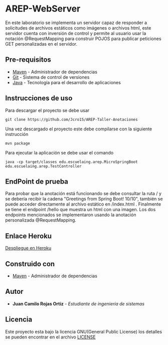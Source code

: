 # AREP-WebServer

En este laboratorio se implementa un servidor capaz de 
responder a solicitudes de archivos estáticos como imágenes o archivos html,
este servidor cuenta con inversión de control y permite al usuario usar la notación
@RequestMapping para construir POJOS para publicar peticiones GET personalizadas
en el servidor.

## Pre-requisitos
* [Maven](https://maven.apache.org/) - Administrador de dependencias
* [Git](https://git-scm.com/) - Sistema de control de versiones
* [Java](https://www.java.com/) - Tecnología para el desarrollo de aplicaciones

## Instrucciones de uso 

Para descargar el proyecto se debe usar 
```
git clone https://github.com/Jcro15/AREP-Taller-Anotaciones
```

Una vez descargado el proyecto este debe compilarse con la siguiente instrucción

```
mvn package 
```

Para ejecutar la aplicación se debe usar el comando 

```
java -cp target/classes edu.escuelaing.arep.MicroSpringBoot edu.escuelaing.arep.TestController
```


## EndPoint de prueba
Para probar que la anotación está funcionando se debe consultar la ruta / y se debería
recibir la cadena "Greetings from Spring Boot! 10/10", también se puede acceder
directamente al archivo estático  en /index.html . Finalmente se tiene el endpoint
/hello que muestra un html con una imagen. Los dos endpoints mencionados se implementaron
usando la anotación personalizada @RequestMapping.

## Enlace Heroku
  [Despliegue en Heroku](https://arepanotaciones.herokuapp.com/)

## Construido con

* [Maven](https://maven.apache.org/) - Administrador de dependencias

## Autor

* **Juan Camilo Rojas Ortiz** - *Estudiante de ingeniería de sistemas* 

## Licencia

Este proyecto esta bajo la licencia GNU(General Public License) los detalles se pueden encontrar en el archivo [LICENSE](LICENSE)

